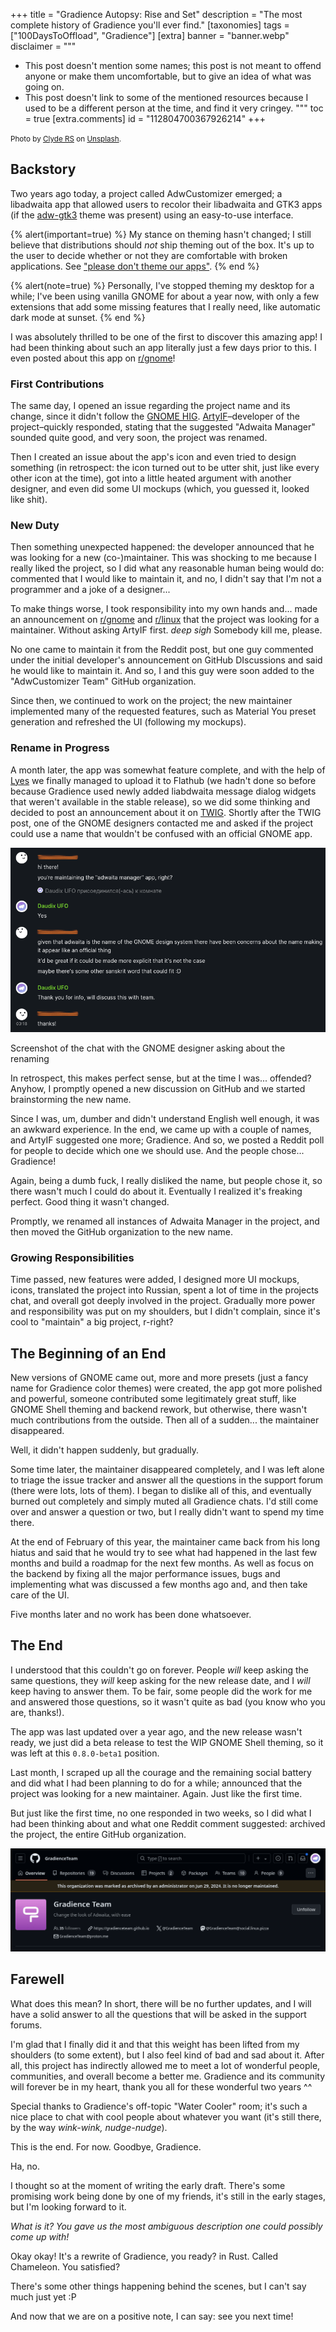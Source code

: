 +++
title = "Gradience Autopsy: Rise and Set"
description = "The most complete history of Gradience you'll ever find."
[taxonomies]
tags = ["100DaysToOffload", "Gradience"]
[extra]
banner = "banner.webp"
disclaimer = """
- This post doesn't mention some names; this post is not meant to offend anyone or make them uncomfortable, but to give an idea of what was going on.
- This post doesn't link to some of the mentioned resources because I used to be a different person at the time, and find it very cringey.
"""
toc = true
[extra.comments]
id = "112804700367926214"
+++

<small>Photo by [Clyde RS](https://unsplash.com/@imclyde) on [Unsplash](https://unsplash.com/photos/clouds-under-clear-blue-sky-during-daytime-4XbZCfU2Uoo).</small>

## Backstory

Two years ago today, a project called AdwCustomizer emerged; a libadwaita app that allowed users to recolor their libadwaita and GTK3 apps (if the [adw-gtk3](https://github.com/lassekongo83/adw-gtk3) theme was present) using an easy-to-use interface.

{% alert(important=true) %}
My stance on theming hasn't changed; I still believe that distributions should *not* ship theming out of the box. It's up to the user to decide whether or not they are comfortable with broken applications. See ["please don't theme our apps"](https://stopthemingmy.app).
{% end %}

{% alert(note=true) %}
Personally, I've stopped theming my desktop for a while; I've been using vanilla GNOME for about a year now, with only a few extensions that add some missing features that I really need, like automatic dark mode at sunset.
{% end %}

I was absolutely thrilled to be one of the first to discover this amazing app! I had been thinking about such an app literally just a few days prior to this. I even posted about this app on [r/gnome](https://old.reddit.com/r/gnome/comments/w2ehe2/libadwaita_and_adwgtk3_recoloring_demo_using/)!

### First Contributions

The same day, I opened an issue regarding the project name and its change, since it didn't follow the [GNOME HIG](https://developer.gnome.org/hig/guidelines/app-naming.html). [ArtyIF](https://github.com/ArtyIF)–developer of the project–quickly responded, stating that the suggested "Adwaita Manager" sounded quite good, and very soon, the project was renamed.

Then I created an issue about the app's icon and even tried to design something (in retrospect: the icon turned out to be utter shit, just like every other icon at the time), got into a little heated argument with another designer, and even did some UI mockups (which, you guessed it, looked like shit).

### New Duty

Then something unexpected happened: the developer announced that he was looking for a new (co-)maintainer. This was shocking to me because I really liked the project, so I did what any reasonable human being would do: commented that I would like to maintain it, and no, I didn't say that I'm not a programmer and a joke of a designer...

To make things worse, I took responsibility into my own hands and... made an announcement on [r/gnome](https://old.reddit.com/r/gnome/) and [r/linux](https://old.reddit.com/r/linux/) that the project was looking for a maintainer. Without asking ArtyIF first. *deep sigh* Somebody kill me, please.

No one came to maintain it from the Reddit post, but one guy commented under the initial developer's announcement on GitHub DIscussions and said he would like to maintain it. And so, I and this guy were soon added to the "AdwCustomizer Team" GitHub organization.

Since then, we continued to work on the project; the new maintainer implemented many of the requested features, such as Material You preset generation and refreshed the UI (following my mockups).

### Rename in Progress

A month later, the app was somewhat feature complete, and with the help of [Lyes](https://github.com/lyessaadi) we finally managed to upload it to Flathub (we hadn't done so before because Gradience used newly added liabdwaita message dialog widgets that weren't available in the stable release), so we did some thinking and decided to post an announcement about it on [TWIG](https://thisweek.gnome.org). Shortly after the TWIG post, one of the GNOME designers contacted me and asked if the project could use a name that wouldn't be confused with an official GNOME app.

![rename request](rename-request.png)
<figcaption>Screenshot of the chat with the GNOME designer asking about the renaming</figcaption>

In retrospect, this makes perfect sense, but at the time I was... offended? Anyhow, I promptly opened a new discussion on GitHub and we started brainstorming the new name.

Since I was, um, dumber and didn't understand English well enough, it was an awkward experience. In the end, we came up with a couple of names, and ArtyIF suggested one more; Gradience. And so, we posted a Reddit poll for people to decide which one we should use. And the people chose... Gradience!

Again, being a dumb fuck, I really disliked the name, but people chose it, so there wasn't much I could do about it. Eventually I realized it's freaking perfect. Good thing it wasn't changed.

Promptly, we renamed all instances of Adwaita Manager in the project, and then moved the GitHub organization to the new name.

### Growing Responsibilities

Time passed, new features were added, I designed more UI mockups, icons, translated the project into Russian, spent a lot of time in the projects chat, and overall got deeply involved in the project. Gradually more power and responsibility was put on my shoulders, but I didn't complain, since it's cool to "maintain" a big project, r-right?

## The Beginning of an End

New versions of GNOME came out, more and more presets (just a fancy name for Gradience color themes) were created, the app got more polished and powerful, someone contributed some legitimately great stuff, like GNOME Shell theming and backend rework, but otherwise, there wasn't much contributions from the outside. Then all of a sudden... the maintainer disappeared.

Well, it didn't happen suddenly, but gradually.

Some time later, the maintainer disappeared completely, and I was left alone to triage the issue tracker and answer all the questions in the support forum (there were lots, lots of them). I began to dislike all of this, and eventually burned out completely and simply muted all Gradience chats. I'd still come over and answer a question or two, but I really didn't want to spend my time there.

At the end of February of this year, the maintainer came back from his long hiatus and said that he would try to see what had happened in the last few months and build a roadmap for the next few months. As well as focus on the backend by fixing all the major performance issues, bugs and implementing what was discussed a few months ago and, and then take care of the UI.

Five months later and no work has been done whatsoever.

## The End

I understood that this couldn't go on forever. People *will* keep asking the same questions, they *will* keep asking for the new release date, and I *will* keep having to answer them. To be fair, some people did the work for me and answered those questions, so it wasn't quite as bad (you know who you are, thanks!).

The app was last updated over a year ago, and the new release wasn't ready, we just did a beta release to test the WIP GNOME Shell theming, so it was left at this `0.8.0-beta1` position.

Last month, I scraped up all the courage and the remaining social battery and did what I had been planning to do for a while; announced that the project was looking for a new maintainer. Again. Just like the first time.

But just like the first time, no one responded in two weeks, so I did what I had been thinking about and what one Reddit comment suggested: archived the project, the entire GitHub organization.

![archived organization](archived-organization.png)

## Farewell

What does this mean? In short, there will be no further updates, and I will have a solid answer to all the questions that will be asked in the support forums.

I'm glad that I finally did it and that this weight has been lifted from my shoulders (to some extent), but I also feel kind of bad and sad about it. After all, this project has indirectly allowed me to meet a lot of wonderful people, communities, and overall become a better me. Gradience and its community will forever be in my heart, thank you all for these wonderful two years ^^

Special thanks to Gradience's off-topic "Water Cooler" room; it's such a nice place to chat with cool people about whatever you want (it's still there, by the way *wink-wink, nudge-nudge*).

This is the end. For now. Goodbye, Gradience.

Ha, no.

I thought so at the moment of writing the early draft. There's some promising work being done by one of my friends, it's still in the early stages, but I'm looking forward to it.

*What is it? You gave us the most ambiguous description one could possibly come up with!*

Okay okay! It's a rewrite of Gradience, you ready? in Rust. Called Chameleon. You satisfied?

There's some other things happening behind the scenes, but I can't say much just yet :P

And now that we are on a positive note, I can say: see you next time!
